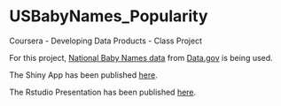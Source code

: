 # USBabyNames_Popularity
Coursera - Developing Data Products - Class Project

For this project, [National Baby Names data](https://www.ssa.gov/oact/babynames/names.zip) from [Data.gov](https://catalog.data.gov/dataset/baby-names-from-social-security-card-applications-national-level-data) is being used.

The Shiny App has been published [here](https://finishim.shinyapps.io/BabyNamesPopularity/).

The Rstudio Presentation has been published [here](http://rpubs.com/finishim/developingdataproducts).

